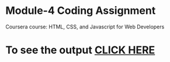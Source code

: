

# Module-4 Coding Assignment

Coursera course: HTML, CSS, and Javascript for Web Developers

# To see the output [CLICK HERE]( https://hemant-45.github.io/coursera-test/coursera-assignments/module-4/index.html)

